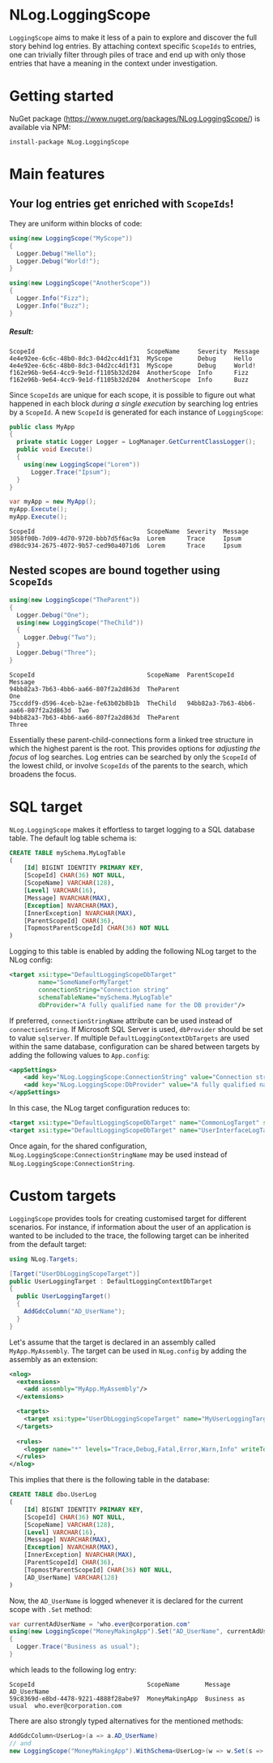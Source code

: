 # NLog.LoggingScope
`LoggingScope` aims to make it less of a pain to explore and discover the full story behind log entries. By attaching context specific `ScopeIds` to entries, one can trivially filter through piles of trace and end up with only those entries that have a meaning in the context under investigation.


# Getting started
NuGet package (https://www.nuget.org/packages/NLog.LoggingScope/) is available via NPM:
```
install-package NLog.LoggingScope
```

# Main features
## Your log entries get enriched with `ScopeIds`!
They are uniform within blocks of code:
```C#
using(new LoggingScope("MyScope"))
{
  Logger.Debug("Hello");
  Logger.Debug("World!");
}

using(new LoggingScope("AnotherScope"))
{
  Logger.Info("Fizz");
  Logger.Info("Buzz");
}
```
##### Result:
```
ScopeId                               ScopeName     Severity  Message
4e4e92ee-6c6c-48b0-8dc3-04d2cc4d1f31  MyScope       Debug     Hello
4e4e92ee-6c6c-48b0-8dc3-04d2cc4d1f31  MyScope       Debug     World!
f162e96b-9e64-4cc9-9e1d-f1105b32d204  AnotherScope  Info      Fizz
f162e96b-9e64-4cc9-9e1d-f1105b32d204  AnotherScope  Info      Buzz
```
Since `ScopeIds` are unique for each scope, it is possible to figure out what happened in each block *during a single execution* by searching log entries by a `ScopeId`. A new `ScopeId` is generated for each instance of `LoggingScope`:
```C#
public class MyApp
{
  private static Logger Logger = LogManager.GetCurrentClassLogger();
  public void Execute()
  {
    using(new LoggingScope("Lorem"))
      Logger.Trace("Ipsum");
  }
}

var myApp = new MyApp();
myApp.Execute();
myApp.Execute();
```
```
ScopeId                               ScopeName  Severity  Message
3058f00b-7d09-4d70-9720-bbb7d5f6ac9a  Lorem      Trace     Ipsum
d98dc934-2675-4072-9b57-ced90a4071d6  Lorem      Trace     Ipsum
```

## Nested scopes are bound together using `ScopeIds`
```C#
using(new LoggingScope("TheParent"))
{
  Logger.Debug("One");
  using(new LoggingScope("TheChild"))
  {
    Logger.Debug("Two");
  }
  Logger.Debug("Three");
}
```
```
ScopeId                               ScopeName  ParentScopeId                         Message
94bb82a3-7b63-4bb6-aa66-807f2a2d863d  TheParent                                        One
75ccddf9-d596-4ceb-b2ae-fe63b02b8b1b  TheChild   94bb82a3-7b63-4bb6-aa66-807f2a2d863d  Two
94bb82a3-7b63-4bb6-aa66-807f2a2d863d  TheParent                                        Three
```

Essentially these parent-child-connections form a linked tree structure in which the highest parent is the root. This provides options for *adjusting the focus* of log searches. Log entries can be searched by only the `ScopeId` of the lowest child, or involve `ScopeIds` of the parents to the search, which broadens the focus.

# SQL target
`NLog.LoggingScope` makes it effortless to target logging to a SQL database table. The default log table schema is:
```SQL
CREATE TABLE mySchema.MyLogTable
(
    [Id] BIGINT IDENTITY PRIMARY KEY,
    [ScopeId] CHAR(36) NOT NULL,
    [ScopeName] VARCHAR(128),
    [Level] VARCHAR(16),
    [Message] NVARCHAR(MAX),
    [Exception] NVARCHAR(MAX),
    [InnerException] NVARCHAR(MAX),
    [ParentScopeId] CHAR(36),
    [TopmostParentScopeId] CHAR(36) NOT NULL
)
``` 
Logging to this table is enabled by adding the following NLog target to the NLog config:
```XML
<target xsi:type="DefaultLoggingScopeDbTarget" 
        name="SomeNameForMyTarget" 
        connectionString="Connection string"
        schemaTableName="mySchema.MyLogTable"
        dbProvider="A fully qualified name for the DB provider"/>
```
If preferred, `connectionStringName` attribute can be used instead of `connectionString`. If Microsoft SQL Server is used, `dbProvider` should be set to value `sqlserver`. If multiple `DefaultLoggingContextDbTargets` are used within the same database, configuration can be shared between targets by adding the following values to `App.config`:
```XML
<appSettings>
    <add key="NLog.LoggingScope:ConnectionString" value="Connection string"/>
    <add key="NLog.LoggingScope:DbProvider" value="A fully qualified name for the DB provider"/>
</appSettings>
```
In this case, the NLog target configuration reduces to:
```XML
<target xsi:type="DefaultLoggingScopeDbTarget" name="CommonLogTarget" schemaTableName="dbo.CommonLog"/>
<target xsi:type="DefaultLoggingScopeDbTarget" name="UserInterfaceLogTarget" schemaTableName="dbo.UILog"/>
```
Once again, for the shared configuration, `NLog.LoggingScope:ConnectionStringName` may be used instead of `NLog.LoggingScope:ConnectionString`.

# Custom targets
`LoggingScope` provides tools for creating customised target for different scenarios. For instance, if information about the user of an application is wanted to be included to the trace, the following target can be inherited from the default target:

```C#
using NLog.Targets;

[Target("UserDbLoggingScopeTarget")]
public UserLoggingTarget : DefaultLoggingContextDbTarget
{
  public UserLoggingTarget()
  {
    AddGdcColumn("AD_UserName");
  }
}
```

Let's assume that the target is declared in an assembly called `MyApp.MyAssembly`. The target can be used in `NLog.config` by adding the assembly as an extension:
```XML
<nlog>
  <extensions>
    <add assembly="MyApp.MyAssembly"/>
  </extensions>

  <targets>
    <target xsi:type="UserDbLoggingScopeTarget" name="MyUserLoggingTarget" schemaTableName="dbo.UserLog"/>
  </targets>
  
  <rules>
    <logger name="*" levels="Trace,Debug,Fatal,Error,Warn,Info" writeTo="MyUserLoggingTarget"/>
  </rules>
</nlog>
```

This implies that there is the following table in the database:
```SQL
CREATE TABLE dbo.UserLog
(
    [Id] BIGINT IDENTITY PRIMARY KEY,
    [ScopeId] CHAR(36) NOT NULL,
    [ScopeName] VARCHAR(128),
    [Level] VARCHAR(16),
    [Message] NVARCHAR(MAX),
    [Exception] NVARCHAR(MAX),
    [InnerException] NVARCHAR(MAX),
    [ParentScopeId] CHAR(36),
    [TopmostParentScopeId] CHAR(36) NOT NULL,
    [AD_UserName] VARCHAR(128)
)
```

Now, the `AD_UserName` is logged whenever it is declared for the current scope with `.Set` method:

```C#
var currentAdUserName = 'who.ever@corporation.com'
using(new LoggingScope("MoneyMakingApp").Set("AD_UserName", currentAdUserName))
{
  Logger.Trace("Business as usual");
}
```
which leads to the following log entry:
```
ScopeId                               ScopeName       Message            AD_UserName
59c8369d-e8bd-4478-9221-4888f28abe97  MoneyMakingApp  Business as usual  who.ever@corporation.com
```
There are also strongly typed alternatives for the mentioned methods:
```C#
AddGdcColumn<UserLog>(a => a.AD_UserName)
// and
new LoggingScope("MoneyMakingApp").WithSchema<UserLog>(w => w.Set(s => s.AD_UserName, currentAdUserName))
```
